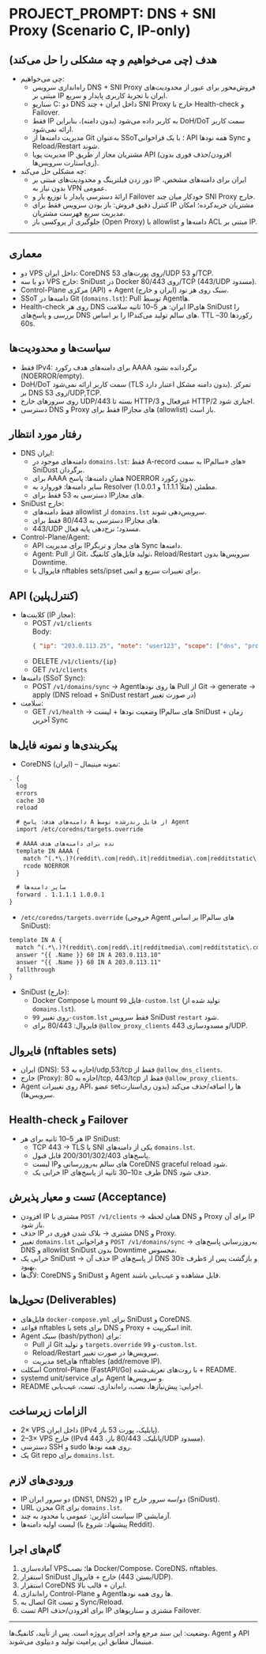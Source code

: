# PROJECT_PROMPT: DNS + SNI Proxy (Scenario C, IP-only)

## هدف (چی می‌خواهیم و چه مشکلی را حل می‌کند)
- چی می‌خواهیم:
  - راه‌اندازی سرویس DNS + SNI Proxy فروش‌محور برای عبور از محدودیت‌های مبتنی بر IP ایران با تجربهٔ کاربری پایدار و سریع.
  - سناریو C: دو DNS داخل ایران + چند SNI Proxy خارج با Health-check و Failover.
  - فقط IP به کاربر داده می‌شود (بدون دامنه)، بنابراین DoH/DoT سمت کاربر ارائه نمی‌شود.
  - مدیریت دامنه‌ها از Git به‌عنوان SSoT؛ با یک فراخوانی API همه نودها Sync و Reload/Restart شوند.
  - مدیریت پویا IP مشتریان مجاز از طریق API (افزودن/حذف فوری بدون ری‌استارت سرویس‌ها).
- چه مشکلی حل می‌کند:
  - دور زدن فیلترینگ و محدودیت‌های مبتنی بر IP ایران برای دامنه‌های مشخص، بدون نیاز به VPN عمومی.
  - ارائهٔ دسترسی پایدار با توزیع بار و Failover خودکار میان چند SNI Proxy خارج.
  - کنترل دقیق فروش: باز بودن سرویس فقط برای IP مشتریان خریدکرده؛ امکان مدیریت سریع فهرست مشتریان.
  - جلوگیری از پروکسی باز (Open Proxy) با allowlist دامنه‌ها و ACL مبتنی بر IP.

---

## معماری
- دو VPS داخل ایران: CoreDNS روی پورت‌های 53/UDP و 53/TCP.
- دو یا سه VPS خارج: SniDust در Docker روی 80/443/TCP (443/UDP مسدود).
- Control-Plane مرکزی (API) + Agent سبک روی هر نود (ایران و خارج).
- SSoT دامنه‌ها در Git (`domains.lst`)؛ Pull توسط Agent‌ها.
- Health-check روی هر DNS ایران: هر 5–10 ثانیه سلامت IPهای SniDust را بررسی و پاسخ‌های DNS را بر اساس IPهای سالم تولید می‌کند. TTL رکوردها 30–60s.

## سیاست‌ها و محدودیت‌ها
- فقط IPv4: برای دامنه‌های هدف رکورد AAAA برگردانده نشود (NOERROR/empty).
- DoH/DoT سمت کاربر ارائه نمی‌شود (TLS بدون دامنه مشکل اعتبار دارد). تمرکز بر DNS روی 53/UDP,TCP.
- روی سرورهای خارج UDP/443 بسته تا HTTP/3 غیرفعال و HTTP/2 اجباری شود.
- دسترسی DNS و Proxy فقط برای IPهای مجاز (allowlist) باز است.

## رفتار مورد انتظار
- DNS ایران:
  - دامنه‌های موجود در `domains.lst`: فقط A-record به سمت IPهای «سالم» SniDust برگردان.
  - برای AAAA همان دامنه‌ها: پاسخ NOERROR بدون رکورد.
  - سایر دامنه‌ها: فوروارد به Resolver مطمئن (مثلاً 1.1.1.1 و 1.0.0.1).
  - دسترسی به 53 فقط برای IPهای مجاز.
- SniDust خارج:
  - فقط دامنه‌های allowlist از `domains.lst` سرویس‌دهی شوند.
  - دسترسی به 80/443 فقط برای IPهای مجاز.
  - 443/UDP مسدود؛ نرخ‌دهی پایه فعال.
- Control-Plane/Agent:
  - API برای مدیریت IPهای مجاز و تریگر Sync دامنه‌ها.
  - Agent: Pull از Git، تولید فایل‌های کانفیگ، Reload/Restart سرویس‌ها بدون Downtime.
  - فایروال با nftables sets/ipset برای تغییرات سریع و اتمی.

## API (کنترل‌پلین)
- کلاینت‌ها (IP مجاز):
  - POST `/v1/clients`  
    Body:
    ```json
    { "ip": "203.0.113.25", "note": "user123", "scope": ["dns", "proxy"] }
    ```
  - DELETE `/v1/clients/{ip}`
  - GET `/v1/clients`
- دامنه‌ها (SSoT Sync):
  - POST `/v1/domains/sync` → Agentها روی نودها Pull از Git → generate → apply (DNS reload + SniDust restart در صورت تغییر)
- سلامت:
  - GET `/v1/health` → وضعیت نودها + لیست IPهای سالم SniDust + زمان آخرین Sync

## پیکربندی‌ها و نمونه فایل‌ها
- CoreDNS (ایران) – نمونه مینیمال:
```txt
. {
  log
  errors
  cache 30
  reload

  # دامنه‌های هدف: پاسخ A از فایل رندرشده توسط Agent
  import /etc/coredns/targets.override

  # AAAA نده برای دامنه‌های هدف
  template IN AAAA {
    match ^(.*\.)?(reddit\.com|redd\.it|redditmedia\.com|redditstatic\.com)\.$
    rcode NOERROR
  }

  # سایر دامنه‌ها
  forward . 1.1.1.1 1.0.0.1
}
```
- `/etc/coredns/targets.override` (خروجی Agent بر اساس IPهای سالم SniDust):
```txt
template IN A {
  match ^(.*\.)?(reddit\.com|redd\.it|redditmedia\.com|redditstatic\.com)\.$
  answer "{{ .Name }} 60 IN A 203.0.113.10"
  answer "{{ .Name }} 60 IN A 203.0.113.11"
  fallthrough
}
```
- SniDust (خارج):
  - Docker Compose با mount فایل `99-custom.lst` (تولید شده از `domains.lst`).
  - روی تغییر `99-custom.lst` فقط سرویس SniDust `restart` شود.
  - فایروال: 80/443 برای `@allow_proxy_clients` و مسدودسازی 443/UDP.

## فایروال (nftables sets)
- ایران (DNS): اجازه به 53/udp,53/tcp فقط از `@allow_dns_clients`.
- خارج (Proxy): اجازه به 80/tcp, 443/tcp فقط از `@allow_proxy_clients`.
- Agent روی تغییرات API، عضو setها را اضافه/حذف می‌کند (بدون ری‌استارت سرویس‌ها).

## Health-check و Failover
- هر 5–10 ثانیه برای هر IP SniDust:
  - TCP 443 → TLS با SNI یکی از دامنه‌های `domains.lst`.
  - پاسخ‌های 200/301/302/403 قابل قبول.
  - لیست IPهای سالم به‌روزرسانی و CoreDNS graceful reload شود.
  - خرابی یک IP ظرف ≤10–30 ثانیه از پاسخ‌های DNS حذف شود.

## تست و معیار پذیرش (Acceptance)
- افزودن IP مشتری با `POST /v1/clients` → همان لحظه DNS و Proxy برای آن IP باز شود.
- حذف IP مشتری → بلاک شدن فوری در DNS و Proxy.
- تغییر `domains.lst` و فراخوانی `POST /v1/domains/sync` → به‌روزرسانی پاسخ‌های DNS و allowlist SniDust بدون Downtime محسوس.
- خرابی یک SniDust → حذف آن IP از پاسخ‌های DNS ظرف ≤30s و بازگشت پس از بهبود.
- لاگ‌ها: CoreDNS و SniDust و Agent قابل مشاهده و عیب‌یابی باشند.

## تحویل‌ها (Deliverables)
- فایل‌های `docker-compose.yml` برای SniDust و CoreDNS.
- قواعد nftables با sets برای DNS و Proxy + اسکریپت init.
- Agent سبک (bash/python) برای:
  - Pull از Git و تولید `targets.override` و `99-custom.lst`.
  - Reload/Restart سرویس‌ها در صورت تغییر.
  - مدیریت setهای nftables (add/remove IP).
- اسکلت Control-Plane (FastAPI/Go) با روت‌های تعریف‌شده + README.
- systemd unit/service برای Agent و سرویس‌ها.
- README اجرایی: پیش‌نیازها، نصب، راه‌اندازی، تست، عیب‌یابی.

## الزامات زیرساخت
- 2× VPS داخل ایران (IPv4 پابلیک، پورت 53 باز).
- 2–3× VPS خارج (IPv4 پابلیک، 80/443 باز، 443/UDP مسدود).
- دسترسی SSH و sudo روی همه نودها.
- یک Git repo برای `domains.lst`.

## ورودی‌های لازم
- IP دو سرور ایران (DNS1, DNS2) و IP دو/سه سرور خارج (SniDust).
- URL مخزن Git برای `domains.lst`.
- سیاست آغازین: عمومی یا محدود به چند IP آزمایشی.
- لیست اولیه دامنه‌ها (پیشنهاد: شروع با Reddit).

## گام‌های اجرا
1) آماده‌سازی VPSها؛ نصب Docker/Compose، CoreDNS، nftables.  
2) استقرار SniDust خارج + فایروال (بستن 443/UDP).  
3) استقرار CoreDNS ایران + قالب بالا.  
4) راه‌اندازی Control-Plane و Agentها روی همه نودها.  
5) اتصال به Git و تست Sync/Reload.  
6) تست API برای افزودن/حذف IP مشتری و سناریوهای Failover.

---

وضعیت: این سند مرجع واحد اجرای پروژه است. پس از تأیید، کانفیگ‌ها، Agent و API مینیمال مطابق این پرامپت تولید و دیپلوی می‌شوند.
